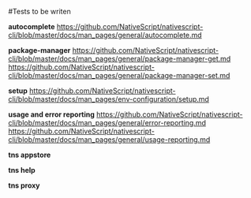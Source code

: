 #Tests to be writen

**autocomplete**
https://github.com/NativeScript/nativescript-cli/blob/master/docs/man_pages/general/autocomplete.md

**package-manager**
https://github.com/NativeScript/nativescript-cli/blob/master/docs/man_pages/general/package-manager-get.md
https://github.com/NativeScript/nativescript-cli/blob/master/docs/man_pages/general/package-manager-set.md

**setup**
https://github.com/NativeScript/nativescript-cli/blob/master/docs/man_pages/env-configuration/setup.md

**usage and error reporting**
https://github.com/NativeScript/nativescript-cli/blob/master/docs/man_pages/general/error-reporting.md
https://github.com/NativeScript/nativescript-cli/blob/master/docs/man_pages/general/usage-reporting.md

**tns appstore**

**tns help**

**tns proxy**

